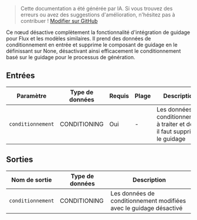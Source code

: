 > Cette documentation a été générée par IA. Si vous trouvez des erreurs ou avez des suggestions d'amélioration, n'hésitez pas à contribuer ! [Modifier sur GitHub](https://github.com/Comfy-Org/embedded-docs/blob/main/comfyui_embedded_docs/docs/FluxDisableGuidance/fr.md)

Ce nœud désactive complètement la fonctionnalité d'intégration de guidage pour Flux et les modèles similaires. Il prend des données de conditionnement en entrée et supprime le composant de guidage en le définissant sur None, désactivant ainsi efficacement le conditionnement basé sur le guidage pour le processus de génération.

## Entrées

| Paramètre | Type de données | Requis | Plage | Description |
|-----------|-----------|----------|-------|-------------|
| `conditionnement` | CONDITIONING | Oui | - | Les données de conditionnement à traiter et dont il faut supprimer le guidage |

## Sorties

| Nom de sortie | Type de données | Description |
|-------------|-----------|-------------|
| `conditionnement` | CONDITIONING | Les données de conditionnement modifiées avec le guidage désactivé |
